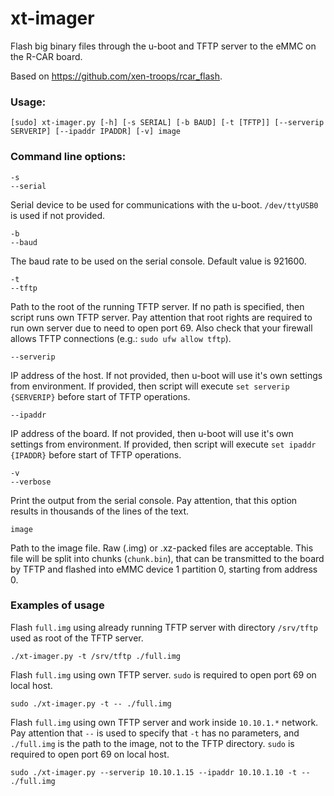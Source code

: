 # xt-imager

Flash big binary files through the u-boot and TFTP server to the eMMC on the R-CAR board.

Based on https://github.com/xen-troops/rcar_flash.

### Usage:
```
[sudo] xt-imager.py [-h] [-s SERIAL] [-b BAUD] [-t [TFTP]] [--serverip SERVERIP] [--ipaddr IPADDR] [-v] image
```

### Command line options:

```
-s
--serial
```
Serial device to be used for communications with the u-boot.
`/dev/ttyUSB0` is used if not provided.

```
-b
--baud
```
The baud rate to be used on the serial console. Default value is 921600.

```
-t
--tftp
```
Path to the root of the running TFTP server. If no path is specified,
then script runs own TFTP server.
Pay attention that root rights are required to run own server due to
need to open port 69.
Also check that your firewall allows TFTP connections
(e.g.: `sudo ufw allow tftp`).

```
--serverip
```
IP address of the host. If not provided, then u-boot will use it's
own settings from environment. If provided, then script will execute
`set serverip {SERVERIP}` before start of TFTP operations.

```
--ipaddr
```
IP address of the board. If not provided, then u-boot will use it's
own settings from environment. If provided, then script will execute
`set ipaddr {IPADDR}` before start of TFTP operations.

```
-v
--verbose
```
Print the output from the serial console. Pay attention, that this
option results in thousands of the lines of the text.

```
image
```
Path to the image file. Raw (.img) or .xz-packed files are acceptable.
This file will be split into chunks (`chunk.bin`),
that can be transmitted to the board by TFTP and flashed into eMMC
device 1 partition 0, starting from address 0.

### Examples of usage

Flash `full.img` using already running TFTP server with directory `/srv/tftp`
used as root of the TFTP server.
```
./xt-imager.py -t /srv/tftp ./full.img
```

Flash `full.img` using own TFTP server. `sudo` is required to open port 69
on local host.
```
sudo ./xt-imager.py -t -- ./full.img
```

Flash `full.img` using own TFTP server and work inside `10.10.1.*` network.
Pay attention that `--` is used to specify that `-t` has no parameters, and
`./full.img` is the path to the image, not to the TFTP directory.
 `sudo` is required to open port 69 on local host.
```
sudo ./xt-imager.py --serverip 10.10.1.15 --ipaddr 10.10.1.10 -t -- ./full.img
```

